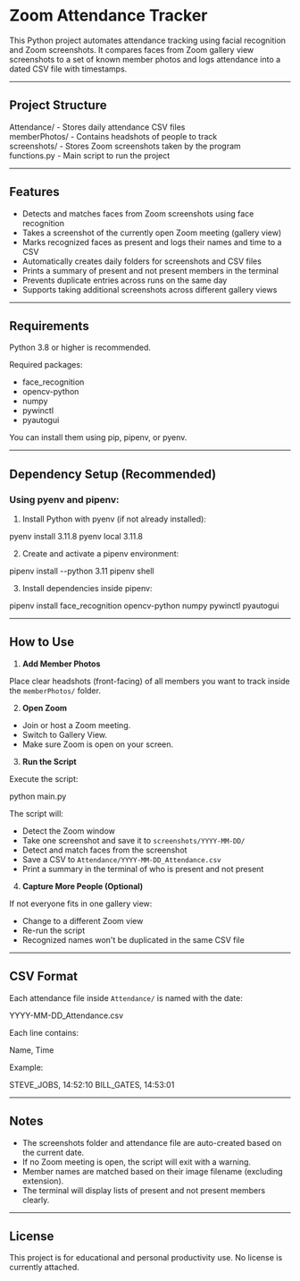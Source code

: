 # Zoom Attendance Tracker

This Python project automates attendance tracking using facial recognition and Zoom screenshots. It compares faces from Zoom gallery view screenshots to a set of known member photos and logs attendance into a dated CSV file with timestamps.

---

## Project Structure

Attendance/         - Stores daily attendance CSV files  
memberPhotos/       - Contains headshots of people to track  
screenshots/        - Stores Zoom screenshots taken by the program  
functions.py             - Main script to run the project  


---

## Features

- Detects and matches faces from Zoom screenshots using face recognition
- Takes a screenshot of the currently open Zoom meeting (gallery view)
- Marks recognized faces as present and logs their names and time to a CSV
- Automatically creates daily folders for screenshots and CSV files
- Prints a summary of present and not present members in the terminal
- Prevents duplicate entries across runs on the same day
- Supports taking additional screenshots across different gallery views

---

## Requirements

Python 3.8 or higher is recommended.

Required packages:

- face_recognition
- opencv-python
- numpy
- pywinctl
- pyautogui

You can install them using pip, pipenv, or pyenv.

---

## Dependency Setup (Recommended)

### Using pyenv and pipenv:

1. Install Python with pyenv (if not already installed):

pyenv install 3.11.8
pyenv local 3.11.8


2. Create and activate a pipenv environment:

pipenv install --python 3.11
pipenv shell


3. Install dependencies inside pipenv:

pipenv install face_recognition opencv-python numpy pywinctl pyautogui


---

## How to Use

1. **Add Member Photos**

Place clear headshots (front-facing) of all members you want to track inside the `memberPhotos/` folder.

2. **Open Zoom**

- Join or host a Zoom meeting.
- Switch to Gallery View.
- Make sure Zoom is open on your screen.

3. **Run the Script**

Execute the script:

python main.py


The script will:
- Detect the Zoom window
- Take one screenshot and save it to `screenshots/YYYY-MM-DD/`
- Detect and match faces from the screenshot
- Save a CSV to `Attendance/YYYY-MM-DD_Attendance.csv`
- Print a summary in the terminal of who is present and not present

4. **Capture More People (Optional)**

If not everyone fits in one gallery view:
- Change to a different Zoom view
- Re-run the script
- Recognized names won't be duplicated in the same CSV file

---

## CSV Format

Each attendance file inside `Attendance/` is named with the date:

YYYY-MM-DD_Attendance.csv


Each line contains:

Name, Time


Example:

STEVE_JOBS, 14:52:10
BILL_GATES, 14:53:01


---

## Notes

- The screenshots folder and attendance file are auto-created based on the current date.
- If no Zoom meeting is open, the script will exit with a warning.
- Member names are matched based on their image filename (excluding extension).
- The terminal will display lists of present and not present members clearly.

---

## License

This project is for educational and personal productivity use. No license is currently attached.

